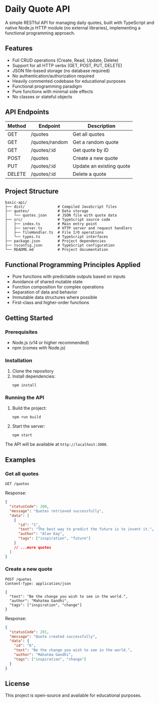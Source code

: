 # Daily Quote API

A simple RESTful API for managing daily quotes, built with TypeScript and native Node.js HTTP module (no external libraries), implementing a functional programming approach.

## Features

- Full CRUD operations (Create, Read, Update, Delete)
- Support for all HTTP verbs (GET, POST, PUT, DELETE)
- JSON file-based storage (no database required)
- No authentication/authorization required
- Heavily commented codebase for educational purposes
- Functional programming paradigm
- Pure functions with minimal side effects
- No classes or stateful objects

## API Endpoints

| Method | Endpoint       | Description              |
| ------ | -------------- | ------------------------ |
| GET    | /quotes        | Get all quotes           |
| GET    | /quotes/random | Get a random quote       |
| GET    | /quotes/:id    | Get quote by ID          |
| POST   | /quotes        | Create a new quote       |
| PUT    | /quotes/:id    | Update an existing quote |
| DELETE | /quotes/:id    | Delete a quote           |

## Project Structure

```
basic-api/
├── dist/               # Compiled JavaScript files
├── quotes/             # Data storage
│   └── quotes.json     # JSON file with quote data
├── src/                # TypeScript source code
│   ├── index.ts        # Main entry point
│   ├── server.ts       # HTTP server and request handlers
│   ├── fileHandler.ts  # File I/O operations
│   └── types.ts        # TypeScript interfaces
├── package.json        # Project dependencies
├── tsconfig.json       # TypeScript configuration
└── README.md           # Project documentation
```

## Functional Programming Principles Applied

- Pure functions with predictable outputs based on inputs
- Avoidance of shared mutable state
- Function composition for complex operations
- Separation of data and behavior
- Immutable data structures where possible
- First-class and higher-order functions

## Getting Started

### Prerequisites

- Node.js (v14 or higher recommended)
- npm (comes with Node.js)

### Installation

1. Clone the repository
2. Install dependencies:
   ```
   npm install
   ```

### Running the API

1. Build the project:

   ```
   npm run build
   ```

2. Start the server:
   ```
   npm start
   ```

The API will be available at `http://localhost:3000`.

## Examples

### Get all quotes

```
GET /quotes
```

Response:

```json
{
  "statusCode": 200,
  "message": "Quotes retrieved successfully",
  "data": [
    {
      "id": "1",
      "text": "The best way to predict the future is to invent it.",
      "author": "Alan Kay",
      "tags": ["inspiration", "future"]
    }
    // ...more quotes
  ]
}
```

### Create a new quote

```
POST /quotes
Content-Type: application/json

{
  "text": "Be the change you wish to see in the world.",
  "author": "Mahatma Gandhi",
  "tags": ["inspiration", "change"]
}
```

Response:

```json
{
  "statusCode": 201,
  "message": "Quote created successfully",
  "data": {
    "id": "6",
    "text": "Be the change you wish to see in the world.",
    "author": "Mahatma Gandhi",
    "tags": ["inspiration", "change"]
  }
}
```

## License

This project is open-source and available for educational purposes.
